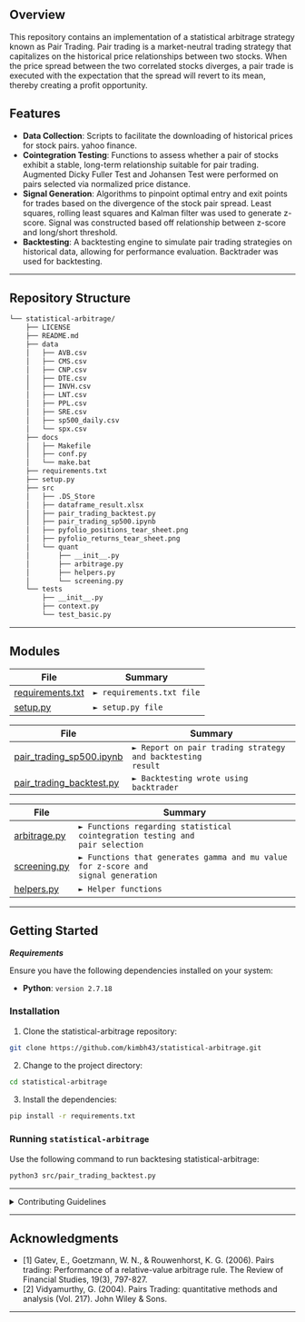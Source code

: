 ## Overview

This repository contains an implementation of a statistical arbitrage strategy known as Pair Trading. Pair trading is a market-neutral trading strategy that capitalizes on the historical price relationships between two stocks. When the price spread between the two correlated stocks diverges, a pair trade is executed with the expectation that the spread will revert to its mean, thereby creating a profit opportunity.

## Features

- **Data Collection**: Scripts to facilitate the downloading of historical prices for stock pairs. yahoo finance.
- **Cointegration Testing**: Functions to assess whether a pair of stocks exhibit a stable, long-term relationship suitable for pair trading. Augmented Dicky Fuller Test and Johansen Test were performed on pairs selected via normalized price distance.
- **Signal Generation**: Algorithms to pinpoint optimal entry and exit points for trades based on the divergence of the stock pair spread. Least squares, rolling least squares and Kalman filter was used to generate z-score. Signal was constructed based off relationship between z-score and long/short threshold.
- **Backtesting**: A backtesting engine to simulate pair trading strategies on historical data, allowing for performance evaluation. Backtrader was used for backtesting.

---

## Repository Structure

```sh
└── statistical-arbitrage/
    ├── LICENSE
    ├── README.md
    ├── data
    │   ├── AVB.csv
    │   ├── CMS.csv
    │   ├── CNP.csv
    │   ├── DTE.csv
    │   ├── INVH.csv
    │   ├── LNT.csv
    │   ├── PPL.csv
    │   ├── SRE.csv
    │   ├── sp500_daily.csv
    │   └── spx.csv
    ├── docs
    │   ├── Makefile
    │   ├── conf.py
    │   └── make.bat
    ├── requirements.txt
    ├── setup.py
    ├── src
    │   ├── .DS_Store
    │   ├── dataframe_result.xlsx
    │   ├── pair_trading_backtest.py
    │   ├── pair_trading_sp500.ipynb
    │   ├── pyfolio_positions_tear_sheet.png
    │   ├── pyfolio_returns_tear_sheet.png
    │   └── quant
    │       ├── __init__.py
    │       ├── arbitrage.py
    │       ├── helpers.py
    │       └── screening.py
    └── tests
        ├── __init__.py
        ├── context.py
        └── test_basic.py
```

---

## Modules

| File                                                                                                  | Summary                              |
| ----------------------------------------------------------------------------------------------------- | ------------------------------------ |
| [requirements.txt](https://github.com/kimbh43/statistical-arbitrage.git/blob/master/requirements.txt) | <code>► requirements.txt file</code> |
| [setup.py](https://github.com/kimbh43/statistical-arbitrage.git/blob/master/setup.py)                 | <code>► setup.py file</code>         |

</details>

| File                                                                                                                      | Summary                                                               |
| ------------------------------------------------------------------------------------------------------------------------- | --------------------------------------------------------------------- |
| [pair_trading_sp500.ipynb](https://github.com/kimbh43/statistical-arbitrage.git/blob/master/src/pair_trading_sp500.ipynb) | <code>► Report on pair trading strategy and backtesting result</code> |
| [pair_trading_backtest.py](https://github.com/kimbh43/statistical-arbitrage.git/blob/master/src/pair_trading_backtest.py) | <code>► Backtesting wrote using backtrader </code>                    |

</details>

| File                                                                                                    | Summary                                                                                      |
| ------------------------------------------------------------------------------------------------------- | -------------------------------------------------------------------------------------------- |
| [arbitrage.py](https://github.com/kimbh43/statistical-arbitrage.git/blob/master/src/quant/arbitrage.py) | <code>► Functions regarding statistical cointegration testing and pair selection</code>      |
| [screening.py](https://github.com/kimbh43/statistical-arbitrage.git/blob/master/src/quant/screening.py) | <code>► Functions that generates gamma and mu value for z-score and signal generation</code> |
| [helpers.py](https://github.com/kimbh43/statistical-arbitrage.git/blob/master/src/quant/helpers.py)     | <code>► Helper functions</code>                                                              |

</details>

---

## Getting Started

**_Requirements_**

Ensure you have the following dependencies installed on your system:

- **Python**: `version 2.7.18`

### Installation

1. Clone the statistical-arbitrage repository:

```sh
git clone https://github.com/kimbh43/statistical-arbitrage.git
```

2. Change to the project directory:

```sh
cd statistical-arbitrage
```

3. Install the dependencies:

```sh
pip install -r requirements.txt
```

### Running `statistical-arbitrage`

Use the following command to run backtesing statistical-arbitrage:

```sh
python3 src/pair_trading_backtest.py
```

---

<details closed>
    <summary>Contributing Guidelines</summary>

1. **Fork the Repository**: Start by forking the project repository to your github account.
2. **Clone Locally**: Clone the forked repository to your local machine using a git client.
   ```sh
   git clone https://github.com/kimbh43/statistical-arbitrage.git
   ```
3. **Create a New Branch**: Always work on a new branch, giving it a descriptive name.
   ```sh
   git checkout -b new-feature-x
   ```
4. **Make Your Changes**: Develop and test your changes locally.
5. **Commit Your Changes**: Commit with a clear message describing your updates.
   ```sh
   git commit -m 'Implemented new feature x.'
   ```
6. **Push to GitHub**: Push the changes to your forked repository.
   ```sh
   git push origin new-feature-x
   ```
7. **Submit a Pull Request**: Create a PR against the original project repository. Clearly describe the changes and their motivations.

Once your PR is reviewed and approved, it will be merged into the main branch.

</details>

---

## Acknowledgments

- [1] Gatev, E., Goetzmann, W. N., & Rouwenhorst, K. G. (2006). Pairs trading: Performance of a relative-value arbitrage rule. The Review of Financial Studies, 19(3), 797-827. 
- [2] Vidyamurthy, G. (2004). Pairs Trading: quantitative methods and analysis (Vol. 217). John Wiley & Sons.
---
